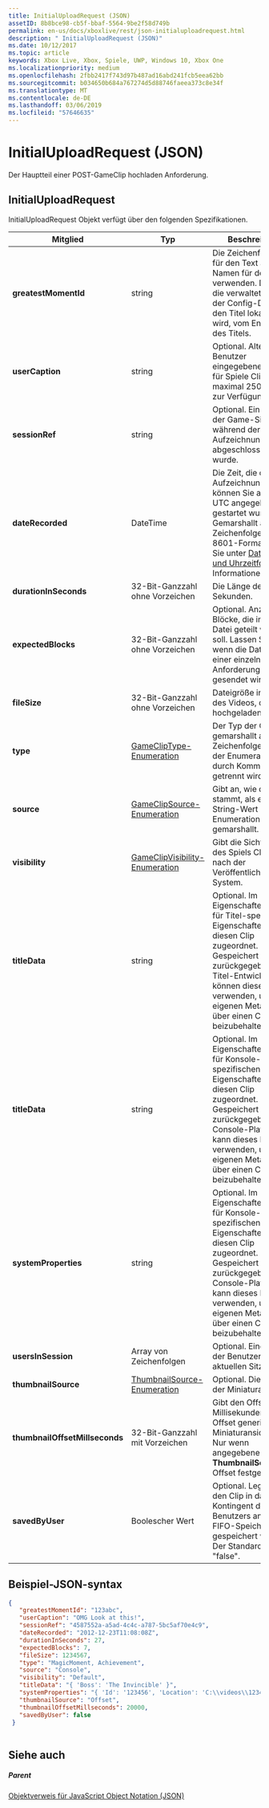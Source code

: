 ```yaml
---
title: InitialUploadRequest (JSON)
assetID: 8b8bce98-cb5f-bbaf-5564-9be2f58d749b
permalink: en-us/docs/xboxlive/rest/json-initialuploadrequest.html
description: " InitialUploadRequest (JSON)"
ms.date: 10/12/2017
ms.topic: article
keywords: Xbox Live, Xbox, Spiele, UWP, Windows 10, Xbox One
ms.localizationpriority: medium
ms.openlocfilehash: 2fbb2417f743d97b487ad16abd241fcb5eea62bb
ms.sourcegitcommit: b034650b684a767274d5d88746faeea373c8e34f
ms.translationtype: MT
ms.contentlocale: de-DE
ms.lasthandoff: 03/06/2019
ms.locfileid: "57646635"
---
```

# <a name="initialuploadrequest-json"></a>InitialUploadRequest (JSON)
Der Hauptteil einer POST-GameClip hochladen Anforderung. 
<a id="ID4EN"></a>

 
## <a name="initialuploadrequest"></a>InitialUploadRequest
 
InitialUploadRequest Objekt verfügt über den folgenden Spezifikationen.
 
| Mitglied| Typ| Beschreibung| 
| --- | --- | --- | 
| <b>greatestMomentId</b>| string| Die Zeichenfolgen-ID für den Text als Namen für den Clip zu verwenden. Dies ist die verwaltet und in der Config-Datei für den Titel lokalisiert wird, vom Entwickler des Titels.| 
| <b>userCaption</b>| string| Optional. Alternative Benutzer eingegebener Name für Spiele Clip bis zu maximal 250 Zeichen zur Verfügung.| 
| <b>sessionRef</b>| string| Optional. Ein Verweis, der Game-Sitzung während der die Aufzeichnung abgeschlossen wurde.| 
| <b>dateRecorded</b>| DateTime| Die Zeit, die die Aufzeichnung, die können Sie auch in UTC angegeben gestartet wurde. Gemarshallt als Zeichenfolge im ISO 8601-Format (finden Sie unter <a href="https://www.w3.org/TR/NOTE-datetime">Datums- und Uhrzeitformate</a> Informationen).| 
| <b>durationInSeconds</b>| 32-Bit-Ganzzahl ohne Vorzeichen| Die Länge des Clips in Sekunden.| 
| <b>expectedBlocks</b>| 32-Bit-Ganzzahl ohne Vorzeichen| Optional. Anzahl der Blöcke, die in denen Datei geteilt werden soll. Lassen Sie Weg, wenn die Datei in einer einzelnen Anforderung gesendet wird.| 
| <b>fileSize</b>| 32-Bit-Ganzzahl ohne Vorzeichen| Dateigröße in Bytes des Videos, die hochgeladen wird.| 
| <b>type</b>| [GameClipType-Enumeration](../enums/gvr-enum-gamecliptypes.md)| Der Typ der Clip gemarshallt als Zeichenfolgenwert der Enumeration, die durch Kommas getrennt wird.| 
| <b>source</b>| [GameClipSource-Enumeration](../enums/gvr-enum-gameclipsource.md)| Gibt an, wie der Clip stammt, als ein String-Wert der Enumeration gemarshallt.| 
| <b>visibility</b>| [GameClipVisibility-Enumeration](../enums/gvr-enum-gameclipvisibility.md)| Gibt die Sichtbarkeit des Spiels Clips an, nach der Veröffentlichung im System.| 
| <b>titleData</b>| string| Optional. Im Eigenschaftenbehälter für Titel-spezifischen Eigenschaften, die diesen Clip zugeordnet. Gespeichert und als zurückgegeben – ist. Titel-Entwickler können dieses Feld verwenden, um ihre eigenen Metadaten über einen Clip beizubehalten.| 
| <b>titleData</b>| string| Optional. Im Eigenschaftenbehälter für Konsole-spezifischen Eigenschaften, die diesen Clip zugeordnet. Gespeichert und als zurückgegeben – ist. Console-Plattform kann dieses Feld verwenden, um ihre eigenen Metadaten über einen Clip beizubehalten.| 
| <b>systemProperties</b>| string| Optional. Im Eigenschaftenbehälter für Konsole-spezifischen Eigenschaften, die diesen Clip zugeordnet. Gespeichert und zurückgegeben wird. Console-Plattform kann dieses Feld verwenden, um ihre eigenen Metadaten über einen Clip beizubehalten.| 
| <b>usersInSession</b>| Array von Zeichenfolgen| Optional. Eine Liste der Benutzer in der aktuellen Sitzung.| 
| <b>thumbnailSource</b>| [ThumbnailSource-Enumeration](../enums/gvr-enum-thumbnailsource.md)| Optional. Die Quelle der Miniaturansicht.| 
| <b>thumbnailOffsetMillseconds</b>| 32-Bit-Ganzzahl mit Vorzeichen| Gibt den Offset (in Millisekunden) für Offset generierte Miniaturansichten an. Nur wenn angegebene <b>ThumbnailSource</b> Offset festgelegt ist.| 
| <b>savedByUser</b>| Boolescher Wert| Optional. Legt fest, den Clip in das Kontingent des Benutzers anstelle der FIFO-Speicher gespeichert werden. Der Standardwert ist "false".| 
  
<a id="ID4ERH"></a>

 
## <a name="sample-json-syntax"></a>Beispiel-JSON-syntax
 

```json
{
   "greatestMomentId": "123abc",
   "userCaption": "OMG Look at this!",
   "sessionRef": "4587552a-a5ad-4c4c-a787-5bc5af70e4c9",
   "dateRecorded": "2012-12-23T11:08:08Z",
   "durationInSeconds": 27,
   "expectedBlocks": 7,
   "fileSize": 1234567,
   "type": "MagicMoment, Achievement",
   "source": "Console",
   "visibility": "Default",
   "titleData": "{ 'Boss': 'The Invincible' }",
   "systemProperties": "{ 'Id': '123456', 'Location': 'C:\\videos\\123456.mp4' }",
   "thumbnailSource": "Offset",
   "thumbnailOffsetMillseconds": 20000,
   "savedByUser": false
 }
    
```

  
<a id="ID4E1H"></a>

 
## <a name="see-also"></a>Siehe auch
 
<a id="ID4E3H"></a>

 
##### <a name="parent"></a>Parent 

[Objektverweis für JavaScript Object Notation (JSON)](atoc-xboxlivews-reference-json.md)

   